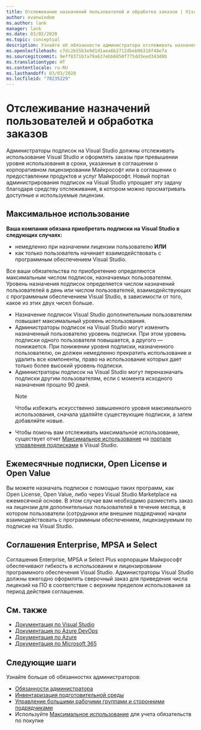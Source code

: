 ```yaml
---
title: Отслеживание назначений пользователей и обработка заказов | Visual Studio Marketplace
author: evanwindom
ms.author: lank
manager: lank
ms.date: 03/02/2020
ms.topic: conceptual
description: Узнайте об обязанности администратора отслеживать назначения пользователей и обрабатывать заказы.
ms.openlocfilehash: c7dc2b55b3e9d1d1aea6b2712dbeb96316f48e7a
ms.sourcegitcommit: 9eff8371b7a79a637ebb6850f775dd3eed343d8b
ms.translationtype: HT
ms.contentlocale: ru-RU
ms.lasthandoff: 03/03/2020
ms.locfileid: "78235229"
---
```

# <a name="track-user-assignment-and-process-orders"></a>Отслеживание назначений пользователей и обработка заказов
Администраторы подписок на Visual Studio должны отслеживать использование Visual Studio и оформлять заказы при превышении уровня использования в сроки, указанные в соглашении о корпоративном лицензировании Майкрософт или в соглашении о предоставлении продуктов и услуг Майкрософт. Новый портал администрирования подписок на Visual Studio упрощает эту задачу благодаря средству отслеживания, в котором можно просматривать доступные и используемые лицензии.

## <a name="maximum-usage"></a>Максимальное использование
**Ваша компания обязана приобретать подписки на Visual Studio в следующих случаях:**
- немедленно при назначении лицензии пользователю **ИЛИ**
- как только пользователь начинает взаимодействовать с программным обеспечением Visual Studio.

Все ваши обязательства по приобретению определяются максимальным числом подписок, назначаемых пользователям. Уровень назначения подписок определяется числом назначений пользователей в день или числом пользователей, взаимодействующих с программным обеспечением Visual Studio, в зависимости от того, какое из этих двух чисел больше.

- Назначение подписок Visual Studio дополнительным пользователям повышает максимальный уровень использования.  
- Администраторы подписок на Visual Studio могут изменить назначенный пользователю уровень подписки. При этом уровень подписки одного пользователя повышается, а другого — понижается. При понижении уровня подписки, назначенного пользователю, он должен немедленно прекратить использование и удалить все компоненты, право на использование которых дает только более высокий уровень подписки. 
- Администраторы подписок на Visual Studio могут переназначать подписки другим пользователям, если с момента исходного назначения прошло 90 дней. 
    > [!NOTE]
    > Чтобы избежать искусственно завышенного уровня максимального использования, сначала удаляйте существующие подписки, а затем добавляйте новые. 
- Чтобы помочь вам отслеживать максимальное использование, существует отчет [Максимальное использование](maximum-usage.md) на [портале управления подписками](https://manage.visualstudio.com) в Visual Studio. 

## <a name="monthly-subscriptions-open-license-or-open-value"></a>Ежемесячные подписки, Open License и Open Value
Вы можете назначать подписки с помощью таких программ, как Open License, Open Value, либо через Visual Studio Marketplace на ежемесячной основе. В этом случае вам необходимо разместить заказ на лицензии для дополнительных пользователей в течение месяца, в котором пользователи (сотрудники или внешние подрядчики) начали взаимодействовать с программным обеспечением, лицензируемым по подписке на Visual Studio.

## <a name="enterprise-mpsa-and-select-agreements"></a>Соглашения Enterprise, MPSA и Select
Соглашения Enterprise, MPSA и Select Plus корпорации Майкрософт обеспечивают гибкость в использовании и лицензировании программного обеспечения Visual Studio. Администраторы Visual Studio должны ежегодно оформлять сверочный заказ для приведения числа лицензий на ПО в соответствие с верхним пределом использования за период действия соглашения.

## <a name="see-also"></a>См. также
- [Документация по Visual Studio](https://docs.microsoft.com/visualstudio/)
- [Документация по Azure DevOps](https://docs.microsoft.com/azure/devops/)
- [Документация по Azure](https://docs.microsoft.com/azure/)
- [Документация по Microsoft 365](https://docs.microsoft.com/microsoft-365/)

## <a name="next-steps"></a>Следующие шаги
Узнайте больше об обязанностях администраторов:
- [Обязанности администратора](admin-responsibilities.md)
- [Инвентаризация подготовительной среды](admin-inventory.md)
- [Управление большими рабочими группами и сторонними подрядчиками](manage-teams.md)
- Используйте [Максимальное использование](maximum-usage.md) для учета обязательств по покупке

